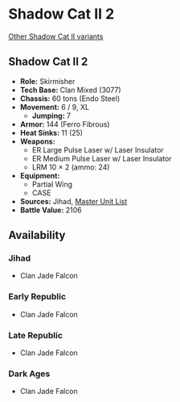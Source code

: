# Shadow Cat II 2

[Other Shadow Cat II variants](../shadow_cat_ii.md)

## Shadow Cat II 2
- **Role:** Skirmisher
- **Tech Base:** Clan Mixed (3077)
- **Chassis:** 60 tons (Endo Steel)
- **Movement:** 6 / 9, XL
  - **Jumping:** 7
- **Armor:** 144 (Ferro Fibrous)
- **Heat Sinks:** 11 (25)
- **Weapons:**
  - ER Large Pulse Laser w/ Laser Insulator
  - ER Medium Pulse Laser w/ Laser Insulator
  - LRM 10 × 2 (ammo: 24)
- **Equipment:**
  - Partial Wing
  - CASE
- **Sources:** Jihad, [Master Unit List](http://masterunitlist.info/Unit/Details/2893/shadow-cat-ii-2)
- **Battle Value:** 2106

## Availability

### Jihad
- Clan Jade Falcon

### Early Republic
- Clan Jade Falcon

### Late Republic
- Clan Jade Falcon

### Dark Ages
- Clan Jade Falcon

